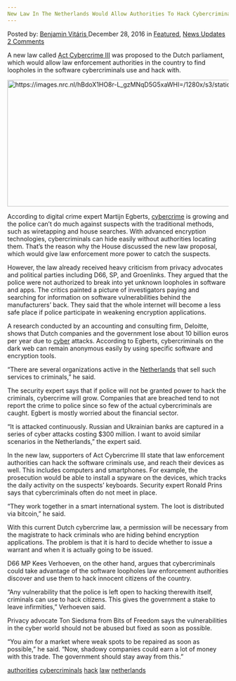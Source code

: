 ```yaml
---
New Law In The Netherlands Would Allow Authorities To Hack Cybercriminals"
---
```

<article class="post-listing post-17193 post type-post status-publish format-standard has-post-thumbnail hentry  tag-authorities tag-cybercriminals tag-hack tag-law tag-netherlands">
    <div class="post-inner">
        <span>Posted by: <a href="https://www.deepdotweb.com/author/benjaminvi/" title="">Benjamin Vitáris </a></span>
    <span>December 28, 2016</span>
    <span>in <a href="https://www.deepdotweb.com/category/deepdot-news/" rel="category tag">Featured</a>, <a href="https://www.deepdotweb.com/category/news-updates/" rel="category tag">News Updates</a></span>
    <span><a href="https://www.deepdotweb.com/2016/12/28/new-law-netherlands-allow-authorities-hack-cybercriminals/#comments">2 Comments</a></span>
    </p>
    <div class="clear"></div>
    <div class="entry">
    <p>A new law called <a href="https://www.nrc.nl/nieuws/2016/12/12/justitie-wil-nu-terughacken-5768571-a1536344">Act Cybercrime III</a> was proposed to the Dutch parliament, which would allow law enforcement authorities in the country to find loopholes in the software cybercriminals use and hack with.</p>
    <p><img class="wp-image-17199 aligncenter" src="/imgs/2016/12/https-images-nrc-nl-hbdox1ho8r-l_gzmnqd5g5xawhi.png" alt="https://images.nrc.nl/hBdoX1HO8r-L_gzMNqD5G5xaWHI=/1280x/s3/static.nrc.nl/bvhw/files/2016/12/data7452593.png" width="908" height="288" srcset="/imgs/2016/12/https-images-nrc-nl-hbdox1ho8r-l_gzmnqd5g5xawhi.png 1280w, /imgs/2016/12/https-images-nrc-nl-hbdox1ho8r-l_gzmnqd5g5xawhi-300x95.png 300w, /imgs/2016/12/https-images-nrc-nl-hbdox1ho8r-l_gzmnqd5g5xawhi-1024x325.png 1024w" sizes="(max-width: 908px) 100vw, 908px" /></p>
    <p>According to digital crime expert Martijn Egberts, <a href="https://www.deepdotweb.com/tag/cybercrime/">cybercrime</a> is growing and the police can’t do much against suspects with the traditional methods, such as wiretapping and house searches. With advanced encryption technologies, cybercriminals can hide easily without authorities locating them. That’s the reason why the House discussed the new law proposal, which would give law enforcement more power to catch the suspects.</p>
    <p>However, the law already received heavy criticism from privacy advocates and political parties including D66, SP, and Groenlinks. They argued that the police were not authorized to break into yet unknown loopholes in software and apps. The critics painted a picture of investigators paying and searching for information on software vulnerabilities behind the manufacturers’ back. They said that the whole internet will become a less safe place if police participate in weakening encryption applications.</p>
    <p><a id="post-17193-_gjdgxs"></a> A research conducted by an accounting and consulting firm, Deloitte, shows that Dutch companies and the government lose about 10 billion euros per year due to <a href="https://www.deepdotweb.com/tag/cyber/">cyber</a> attacks. According to Egberts, cybercriminals on the dark web can remain anonymous easily by using specific software and encryption tools.</p>
    <p>&#8220;There are several organizations active in the <a href="https://www.deepdotweb.com/tag/netherlands/">Netherlands</a> that sell such services to criminals,&#8221; he said.</p>
    <p>The security expert says that if police will not be granted power to hack the criminals, cybercrime will grow. Companies that are breached tend to not report the crime to police since so few of the actual cybercriminals are caught. Egbert is mostly worried about the financial sector.</p>
    <p>&#8220;It is attacked continuously. Russian and Ukrainian banks are captured in a series of cyber attacks costing $300 million. I want to avoid similar scenarios in the Netherlands,&#8221; the expert said.</p>
    <p>In the new law, supporters of Act Cybercrime III state that law enforcement authorities can hack the software criminals use, and reach their devices as well. This includes computers and smartphones. For example, the prosecution would be able to install a spyware on the devices, which tracks the daily activity on the suspects’ keyboards. Security expert Ronald Prins says that cybercriminals often do not meet in place.</p>
    <p>&#8220;They work together in a smart international system. The loot is distributed via bitcoin,&#8221; he said.</p>
    <p>With this current Dutch cybercrime law, a permission will be necessary from the magistrate to hack criminals who are hiding behind encryption applications. The problem is that it is hard to decide whether to issue a warrant and when it is actually going to be issued.</p>
    <p>D66 MP Kees Verhoeven, on the other hand, argues that cybercriminals could take advantage of the software loopholes law enforcement authorities discover and use them to hack innocent citizens of the country.</p>
    <p>&#8220;Any vulnerability that the police is left open to hacking therewith itself, criminals can use to hack citizens. This gives the government a stake to leave infirmities,” Verhoeven said.</p>
    <p>Privacy advocate Ton Siedsma from Bits of Freedom says the vulnerabilities in the cyber world should not be abused but fixed as soon as possible.</p>
    <p>&#8220;You aim for a market where weak spots to be repaired as soon as possible,&#8221; he said. &#8220;Now, shadowy companies could earn a lot of money with this trade. The government should stay away from this.&#8221;</p>
    </div>
    <a href="https://www.deepdotweb.com/tag/authorities/" rel="tag">authorities</a> <a href="https://www.deepdotweb.com/tag/cybercriminals/" rel="tag">cybercriminals</a> <a href="https://www.deepdotweb.com/tag/hack/" rel="tag">hack</a> <a href="https://www.deepdotweb.com/tag/law/" rel="tag">law</a> <a href="https://www.deepdotweb.com/tag/netherlands/" rel="tag">netherlands</a></span> <span style="display:none" class="updated">2016-12-28</span>
    <div style="display:none" class="vcard author" itemprop="author" itemscope itemtype="http://schema.org/Person"><strong class="fn" itemprop="name"><a href="https://www.deepdotweb.com/author/benjaminvi/" title="Posts by Benjamin Vitáris" rel="author">Benjamin Vitáris</a></strong></div>
    
